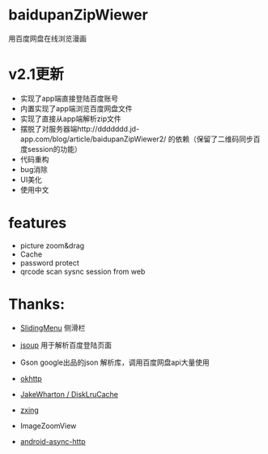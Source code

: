 baidupanZipWiewer
=================
用百度网盘在线浏览漫画


# v2.1更新


* 实现了app端直接登陆百度账号
* 内置实现了app端浏览百度网盘文件
* 实现了直接从app端解析zip文件
* 摆脱了对服务器端http://ddddddd.jd-app.com/blog/article/baidupanZipWiewer2/ 的依赖（保留了二维码同步百度session的功能）
* 代码重构
* bug消除
* UI美化
* 使用中文


# features

* picture zoom&drag
* Cache
* password protect
* qrcode scan sysnc session from web

# Thanks:

 - [SlidingMenu](https://github.com/jfeinstein10/SlidingMenu "SlidingMenu") 侧滑栏
 
 - [jsoup](http://jsoup.org/ "jsoup") 用于解析百度登陆页面
 
 - Gson google出品的json 解析库，调用百度网盘api大量使用
 
 - [okhttp](https://github.com/square/okhttp "okhttp") 
 
 - [JakeWharton / DiskLruCache](https://github.com/JakeWharton/DiskLruCache "JakeWharton / DiskLruCache")

 - [zxing](https://github.com/zxing/zxing "zxing")

 - ImageZoomView

 - [android-async-http](https://github.com/loopj/android-async-http "android-async-http")

 

